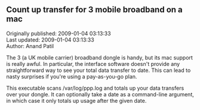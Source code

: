 ## Count up transfer for 3 mobile broadband on a mac  
Originally published: 2009-01-04 03:13:33  
Last updated: 2009-01-04 03:13:33  
Author: Anand Patil  
  
The 3 (a UK mobile carrier) broadband dongle is handy, but its mac support is really awful. In particular, the interface software doesn't provide any straightforward way to see your total data transfer to date. This can lead to nasty surprises if you're using a pay-as-you-go plan.

This executable scans /var/log/ppp.log and totals up your data transfers over your dongle. It can optionally take a date as a command-line argument, in which case it only totals up usage after the given date.